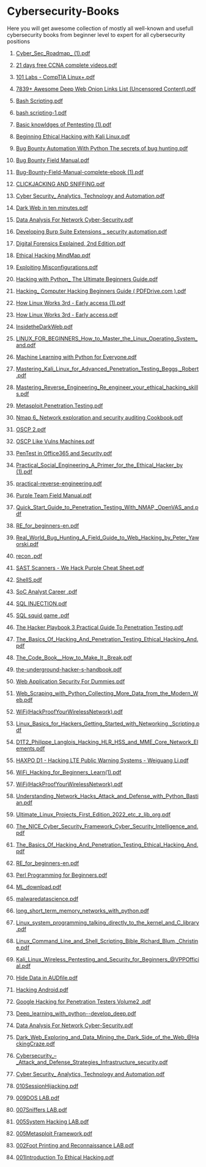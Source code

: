 # Cybersecurity-Books
Here you will get awesome collection of mostly all well-known and usefull cybersecurity books from beginner level to expert for all cybersecurity positions 







1) [Cyber_Sec_Roadmap_ (1).pdf](https://github.com/zealraj/Cybersecurity-Books/files/9089100/Cyber_Sec_Roadmap_.1.pdf)

  

2) [21 days free CCNA complete videos.pdf](https://github.com/zealraj/Cybersecurity-Books/files/9089215/21.days.free.CCNA.complete.videos.pdf)


3) [101 Labs - CompTIA Linux+.pdf](https://github.com/zealraj/Cybersecurity-Books/files/9089220/101.Labs.-.CompTIA.Linux%2B.pdf)



4) [7839+ Awesome Deep Web Onion Links List (Uncensored Content).pdf](https://github.com/zealraj/Cybersecurity-Books/files/9089223/7839%2B.Awesome.Deep.Web.Onion.Links.List.Uncensored.Content.pdf)



5) [Bash Scripting.pdf](https://github.com/zealraj/Cybersecurity-Books/files/9089224/Bash.Scripting.pdf)


6) [bash scripting-1.pdf](https://github.com/zealraj/Cybersecurity-Books/files/9089225/bash.scripting-1.pdf)


7) [Basic knowldges of Pentesting (1).pdf](https://github.com/zealraj/Cybersecurity-Books/files/9089227/Basic.knowldges.of.Pentesting.1.pdf)


8) [Beginning Ethical Hacking with Kali Linux.pdf](https://github.com/zealraj/Cybersecurity-Books/files/9089228/Beginning.Ethical.Hacking.with.Kali.Linux.pdf)


9) [Bug Bounty Automation With Python The secrets of bug hunting.pdf](https://github.com/zealraj/Cybersecurity-Books/files/9089229/Bug.Bounty.Automation.With.Python.The.secrets.of.bug.hunting.pdf)



10) [Bug Bounty Field Manual.pdf](https://github.com/zealraj/Cybersecurity-Books/files/9089230/Bug.Bounty.Field.Manual.pdf)





11) [Bug-Bounty-Field-Manual-complete-ebook (1).pdf](https://github.com/zealraj/Cybersecurity-Books/files/9089231/Bug-Bounty-Field-Manual-complete-ebook.1.pdf)






12) [CLICKJACKING AND SNIFFING.pdf](https://github.com/zealraj/Cybersecurity-Books/files/9089232/CLICKJACKING.AND.SNIFFING.pdf)




13) [Cyber Security_ Analytics, Technology and Automation.pdf](https://github.com/zealraj/Cybersecurity-Books/files/9089233/Cyber.Security_.Analytics.Technology.and.Automation.pdf)


14) [Dark Web in ten minutes.pdf](https://github.com/zealraj/Cybersecurity-Books/files/9089234/Dark.Web.in.ten.minutes.pdf)



15) [Data Analysis For Network Cyber-Security.pdf](https://github.com/zealraj/Cybersecurity-Books/files/9089235/Data.Analysis.For.Network.Cyber-Security.pdf)


16) [Developing Burp Suite Extensions _ security automation.pdf](https://github.com/zealraj/Cybersecurity-Books/files/9089237/Developing.Burp.Suite.Extensions._.security.automation.pdf)


17) [Digital Forensics Explained, 2nd Edition.pdf](https://github.com/zealraj/Cybersecurity-Books/files/9089238/Digital.Forensics.Explained.2nd.Edition.pdf)




18) [Ethical Hacking MindMap.pdf](https://github.com/zealraj/Cybersecurity-Books/files/9089239/Ethical.Hacking.MindMap.pdf)


19) [Exploiting Misconfigurations.pdf](https://github.com/zealraj/Cybersecurity-Books/files/9089241/Exploiting.Misconfigurations.pdf)



20) [Hacking with Python_ The Ultimate Beginners Guide.pdf](https://github.com/zealraj/Cybersecurity-Books/files/9089242/Hacking.with.Python_.The.Ultimate.Beginners.Guide.pdf)


21) [Hacking_ Computer Hacking Beginners Guide ( PDFDrive.com ).pdf](https://github.com/zealraj/Cybersecurity-Books/files/9089243/Hacking_.Computer.Hacking.Beginners.Guide.PDFDrive.com.pdf)


22) [How Linux Works 3rd - Early access (1).pdf](https://github.com/zealraj/Cybersecurity-Books/files/9089244/How.Linux.Works.3rd.-.Early.access.1.pdf)


23) [How Linux Works 3rd - Early access.pdf](https://github.com/zealraj/Cybersecurity-Books/files/9089245/How.Linux.Works.3rd.-.Early.access.pdf)


24) [InsidetheDarkWeb.pdf](https://github.com/zealraj/Cybersecurity-Books/files/9089246/InsidetheDarkWeb.pdf)



24) [LINUX_FOR_BEGINNERS_How_to_Master_the_Linux_Operating_System_and.pdf](https://github.com/zealraj/Cybersecurity-Books/files/9089247/LINUX_FOR_BEGINNERS_How_to_Master_the_Linux_Operating_System_and.pdf)


26) [Machine Learning with Python for Everyone.pdf](https://github.com/zealraj/Cybersecurity-Books/files/9089248/Machine.Learning.with.Python.for.Everyone.pdf)


27) [Mastering_Kali_Linux_for_Advanced_Penetration_Testing_Beggs,_Robert.pdf](https://github.com/zealraj/Cybersecurity-Books/files/9089249/Mastering_Kali_Linux_for_Advanced_Penetration_Testing_Beggs._Robert.pdf)






28) [Mastering_Reverse_Engineering_Re_engineer_your_ethical_hacking_skills.pdf](https://github.com/zealraj/Cybersecurity-Books/files/9089250/Mastering_Reverse_Engineering_Re_engineer_your_ethical_hacking_skills.pdf)


29) [Metasploit.Penetration.Testing.pdf](https://github.com/zealraj/Cybersecurity-Books/files/9089253/Metasploit.Penetration.Testing.pdf)



30) [Nmap 6_ Network exploration and security auditing Cookbook.pdf](https://github.com/zealraj/Cybersecurity-Books/files/9089254/Nmap.6_.Network.exploration.and.security.auditing.Cookbook.pdf)




31) [OSCP 2.pdf](https://github.com/zealraj/Cybersecurity-Books/files/9089258/OSCP.2.pdf)


32) [OSCP Like Vulns Machines.pdf](https://github.com/zealraj/Cybersecurity-Books/files/9089261/OSCP.Like.Vulns.Machines.pdf)


33) [PenTest in Office365 and Security.pdf](https://github.com/zealraj/Cybersecurity-Books/files/9089262/PenTest.in.Office365.and.Security.pdf)


34) [Practical_Social_Engineering_A_Primer_for_the_Ethical_Hacker_by (1).pdf](https://github.com/zealraj/Cybersecurity-Books/files/9089264/Practical_Social_Engineering_A_Primer_for_the_Ethical_Hacker_by.1.pdf)


35) [practical-reverse-engineering.pdf](https://github.com/zealraj/Cybersecurity-Books/files/9089265/practical-reverse-engineering.pdf)




36) [Purple Team Field Manual.pdf](https://github.com/zealraj/Cybersecurity-Books/files/9089268/Purple.Team.Field.Manual.pdf)



37) [Quick_Start_Guide_to_Penetration_Testing_With_NMAP,_OpenVAS_and.pdf](https://github.com/zealraj/Cybersecurity-Books/files/9089269/Quick_Start_Guide_to_Penetration_Testing_With_NMAP._OpenVAS_and.pdf)



38) [RE_for_beginners-en.pdf](https://github.com/zealraj/Cybersecurity-Books/files/9089271/RE_for_beginners-en.pdf)



39) [Real_World_Bug_Hunting_A_Field_Guide_to_Web_Hacking_by_Peter_Yaworski.pdf](https://github.com/zealraj/Cybersecurity-Books/files/9089272/Real_World_Bug_Hunting_A_Field_Guide_to_Web_Hacking_by_Peter_Yaworski.pdf)






40) [recon .pdf](https://github.com/zealraj/Cybersecurity-Books/files/9089275/recon.pdf)



41) [SAST Scanners - We Hack Purple Cheat Sheet.pdf](https://github.com/zealraj/Cybersecurity-Books/files/9089276/SAST.Scanners.-.We.Hack.Purple.Cheat.Sheet.pdf)


42) [ShellS.pdf](https://github.com/zealraj/Cybersecurity-Books/files/9089277/ShellS.pdf)



43) [SoC Analyst Career .pdf](https://github.com/zealraj/Cybersecurity-Books/files/9089279/SoC.Analyst.Career.pdf)



44) [SQL INJECTION.pdf](https://github.com/zealraj/Cybersecurity-Books/files/9089280/SQL.INJECTION.pdf)




45) [SQL squid game .pdf](https://github.com/zealraj/Cybersecurity-Books/files/9089282/SQL.squid.game.pdf)



46) [The Hacker Playbook 3 Practical Guide To Penetration Testing.pdf](https://github.com/zealraj/Cybersecurity-Books/files/9089285/The.Hacker.Playbook.3.Practical.Guide.To.Penetration.Testing.pdf)

47) [The_Basics_Of_Hacking_And_Penetration_Testing_Ethical_Hacking_And.pdf](https://github.com/zealraj/Cybersecurity-Books/files/9089315/The_Basics_Of_Hacking_And_Penetration_Testing_Ethical_Hacking_And.pdf)

48) [The_Code_Book__How_to_Make_It,_Break.pdf](https://github.com/zealraj/Cybersecurity-Books/files/9089317/The_Code_Book__How_to_Make_It._Break.pdf)



49) [the-underground-hacker-s-handbook.pdf](https://github.com/zealraj/Cybersecurity-Books/files/9089288/the-underground-hacker-s-handbook.pdf)


50) [Web Application Security For Dummies.pdf](https://github.com/zealraj/Cybersecurity-Books/files/9089289/Web.Application.Security.For.Dummies.pdf)







51) [Web_Scraping_with_Python_Collecting_More_Data_from_the_Modern_Web.pdf](https://github.com/zealraj/Cybersecurity-Books/files/9089290/Web_Scraping_with_Python_Collecting_More_Data_from_the_Modern_Web.pdf)





52) [WiFi(HackProofYourWirelessNetwork).pdf](https://github.com/zealraj/Cybersecurity-Books/files/9089291/WiFi.HackProofYourWirelessNetwork.pdf)



53) [Linux_Basics_for_Hackers_Getting_Started_with_Networking,_Scripting.pdf](https://github.com/zealraj/Cybersecurity-Books/files/9089293/Linux_Basics_for_Hackers_Getting_Started_with_Networking._Scripting.pdf)


54) [D1T2_Philippe_Langlois_Hacking_HLR_HSS_and_MME_Core_Network_Elements.pdf](https://github.com/zealraj/Cybersecurity-Books/files/9089847/D1T2_Philippe_Langlois_Hacking_HLR_HSS_and_MME_Core_Network_Elements.pdf)




55) [HAXPO D1 - Hacking LTE Public Warning Systems - Weiguang Li.pdf](https://github.com/zealraj/Cybersecurity-Books/files/9089848/HAXPO.D1.-.Hacking.LTE.Public.Warning.Systems.-.Weiguang.Li.pdf)



56) [WiFi_Hacking_for_Beginners_Learn(1).pdf](https://github.com/zealraj/Cybersecurity-Books/files/9089849/WiFi_Hacking_for_Beginners_Learn.1.pdf)


57) [WiFi(HackProofYourWirelessNetwork).pdf](https://github.com/zealraj/Cybersecurity-Books/files/9089852/WiFi.HackProofYourWirelessNetwork.pdf)



58) [Understanding_Network_Hacks_Attack_and_Defense_with_Python_Bastian.pdf](https://github.com/zealraj/Cybersecurity-Books/files/9089853/Understanding_Network_Hacks_Attack_and_Defense_with_Python_Bastian.pdf)



59) [Ultimate_Linux_Projects_First_Edition_2022_etc_z_lib_org.pdf](https://github.com/zealraj/Cybersecurity-Books/files/9089855/Ultimate_Linux_Projects_First_Edition_2022_etc_z_lib_org.pdf)



60) [The_NICE_Cyber_Security_Framework_Cyber_Security_Intelligence_and.pdf](https://github.com/zealraj/Cybersecurity-Books/files/9089858/The_NICE_Cyber_Security_Framework_Cyber_Security_Intelligence_and.pdf)



61)  [The_Basics_Of_Hacking_And_Penetration_Testing_Ethical_Hacking_And.pdf](https://github.com/zealraj/Cybersecurity-Books/files/9089860/The_Basics_Of_Hacking_And_Penetration_Testing_Ethical_Hacking_And.pdf)




62) [RE_for_beginners-en.pdf](https://github.com/zealraj/Cybersecurity-Books/files/9089862/RE_for_beginners-en.pdf)



63) [Perl Programming for Beginners.pdf](https://github.com/zealraj/Cybersecurity-Books/files/9089863/Perl.Programming.for.Beginners.pdf)



64) [ML_download.pdf](https://github.com/zealraj/Cybersecurity-Books/files/9089864/ML_download.pdf)


65) [malwaredatascience.pdf](https://github.com/zealraj/Cybersecurity-Books/files/9089866/malwaredatascience.pdf)



66)  [long_short_term_memory_networks_with_python.pdf](https://github.com/zealraj/Cybersecurity-Books/files/9089869/long_short_term_memory_networks_with_python.pdf)


67) [Linux_system_programming_talking_directly_to_the_kernel_and_C_library.pdf](https://github.com/zealraj/Cybersecurity-Books/files/9089873/Linux_system_programming_talking_directly_to_the_kernel_and_C_library.pdf)

68) [Linux_Command_Line_and_Shell_Scripting_Bible_Richard_Blum,_Christine.pdf](https://github.com/zealraj/Cybersecurity-Books/files/9089875/Linux_Command_Line_and_Shell_Scripting_Bible_Richard_Blum._Christine.pdf)

69) [Kali_Linux_Wireless_Pentesting_and_Security_for_Beginners_@VPPOfficial.pdf](https://github.com/zealraj/Cybersecurity-Books/files/9089876/Kali_Linux_Wireless_Pentesting_and_Security_for_Beginners_%40VPPOfficial.pdf)


70) [Hide Data in AUDfile.pdf](https://github.com/zealraj/Cybersecurity-Books/files/9089878/Hide.Data.in.AUDfile.pdf)


71) [Hacking Android.pdf](https://github.com/zealraj/Cybersecurity-Books/files/9089879/Hacking.Android.pdf)



72) [Google Hacking for Penetration Testers Volume2 .pdf](https://github.com/zealraj/Cybersecurity-Books/files/9089880/Google.Hacking.for.Penetration.Testers.Volume2.pdf)



73) [Deep_learning_with_python--develop_deep.pdf](https://github.com/zealraj/Cybersecurity-Books/files/9089884/Deep_learning_with_python--develop_deep.pdf)


74) [Data Analysis For Network Cyber-Security.pdf](https://github.com/zealraj/Cybersecurity-Books/files/9089885/Data.Analysis.For.Network.Cyber-Security.pdf)


75) [Dark_Web_Exploring_and_Data_Mining_the_Dark_Side_of_the_Web_@HackingCraze.pdf](https://github.com/zealraj/Cybersecurity-Books/files/9089887/Dark_Web_Exploring_and_Data_Mining_the_Dark_Side_of_the_Web_%40HackingCraze.pdf)


76) [Cybersecurity_–_Attack_and_Defense_Strategies_Infrastructure_security.pdf](https://github.com/zealraj/Cybersecurity-Books/files/9089889/Cybersecurity_._Attack_and_Defense_Strategies_Infrastructure_security.pdf)


77) [Cyber Security_ Analytics, Technology and Automation.pdf](https://github.com/zealraj/Cybersecurity-Books/files/9089890/Cyber.Security_.Analytics.Technology.and.Automation.pdf)


78) [010SessionHijacking.pdf](https://github.com/zealraj/Cybersecurity-Books/files/9089894/010SessionHijacking.pdf)


79) [009DOS LAB.pdf](https://github.com/zealraj/Cybersecurity-Books/files/9089895/009DOS.LAB.pdf)


80) [007Sniffers LAB.pdf](https://github.com/zealraj/Cybersecurity-Books/files/9089897/007Sniffers.LAB.pdf)



81) [005System Hacking LAB.pdf](https://github.com/zealraj/Cybersecurity-Books/files/9089899/005System.Hacking.LAB.pdf)


82) [005Metasploit Framework.pdf](https://github.com/zealraj/Cybersecurity-Books/files/9089903/005Metasploit.Framework.pdf)


83) [002Foot Printing and Reconnaissance LAB.pdf](https://github.com/zealraj/Cybersecurity-Books/files/9089906/002Foot.Printing.and.Reconnaissance.LAB.pdf)

84) [001Introduction To Ethical Hacking.pdf](https://github.com/zealraj/Cybersecurity-Books/files/9089909/001Introduction.To.Ethical.Hacking.pdf)







